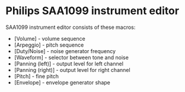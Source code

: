 # Philips SAA1099 instrument editor

SAA1099 instrument editor consists of these macros:

- [Volume] - volume sequence
- [Arpeggio] - pitch sequence
- [Duty/Noise] - noise generator frequency
- [Waveform] - selector between tone and noise
- [Panning (left)] - output level for left channel
- [Panning (right)] - output level for right channel
- [Pitch] - fine pitch
- [Envelope] - envelope generator shape
